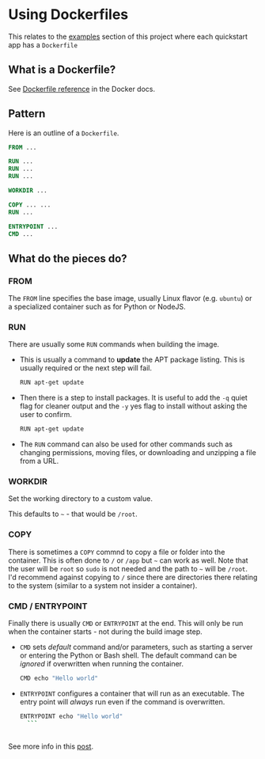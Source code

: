 # Using Dockerfiles

This relates to the [examples](/examples/) section of this project where each quickstart app has a `Dockerfile`

## What is a Dockerfile?

See [Dockerfile reference](https://docs.docker.com/engine/reference/builder/) in the Docker docs.


## Pattern

Here is an outline of a `Dockerfile`.

```dockerfile
FROM ...

RUN ...
RUN ...
RUN ...

WORKDIR ...

COPY ... ...
RUN ...

ENTRYPOINT ...
CMD ...
```


## What do the pieces do?


### FROM

The `FROM` line specifies the base image, usually Linux flavor (e.g. `ubuntu`) or a specialized container such as for Python or NodeJS.

### RUN

There are usually some `RUN` commands when building the image.
  - This is usually a command to **update** the APT package listing. This is usually required or the next step will fail.
      ```sh
      RUN apt-get update
      ```
  - Then there is a step to install packages. It is useful to add the `-q` quiet flag for cleaner output and the `-y` yes flag to install without asking the user to confirm.
      ```sh
      RUN apt-get update
      ```
  - The `RUN` command can also be used for other commands such as changing permissions, moving files, or downloading and unzipping a file from a URL.

### WORKDIR

Set the working directory to a custom value.

This defaults to `~` - that would be `/root`.

### COPY

There is sometimes a `COPY` commnd to copy a file or folder into the container. This is often done to `/` or `/app` but `~` can work as well. Note that the user will be `root` so `sudo` is not needed and the path to `~` will be `/root`. I'd recommend against copying to `/` since there are directories there relating to the system (similar to a system not insider a container).

### CMD / ENTRYPOINT

Finally there is usually `CMD` or `ENTRYPOINT` at the end. This will only be run when the container starts - not during the build image step.

- `CMD` sets _default_ command and/or parameters, such as starting a server or entering the Python or Bash shell. The default command can be _ignored_  if overwritten when running the container.
    ```sh
    CMD echo "Hello world"
    ```
- `ENTRYPOINT` configures a container that will run as an executable. The entry point will _always_ run even if the command is overwritten.
    ```sh
    ENTRYPOINT echo "Hello world"
      ```
        
See more info in this [post](https://goinbigdata.com/docker-run-vs-cmd-vs-entrypoint/).
